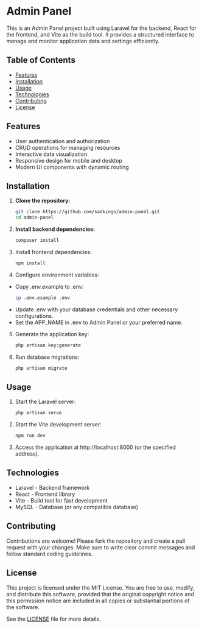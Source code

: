 # Admin Panel

This is an Admin Panel project built using Laravel for the backend, React for the frontend, and Vite as the build tool. It provides a structured interface to manage and monitor application data and settings efficiently.

## Table of Contents
- [Features](#features)
- [Installation](#installation)
- [Usage](#usage)
- [Technologies](#technologies)
- [Contributing](#contributing)
- [License](#license)

## Features
- User authentication and authorization
- CRUD operations for managing resources
- Interactive data visualization
- Responsive design for mobile and desktop
- Modern UI components with dynamic routing

## Installation

1. **Clone the repository:**
   ```bash
   git clone https://github.com/sadkingo/admin-panel.git
   cd admin-panel
2. **Install backend dependencies:**
   ```bash
   composer install
3. Install frontend dependencies:
    ```bash
    npm install
4. Configure environment variables:
- Copy .env.example to .env:
    ```bash
    cp .env.example .env
- Update .env with your database credentials and other necessary configurations.
- Set the APP_NAME in .env to Admin Panel or your preferred name.

5. Generate the application key:
    ```bash
    php artisan key:generate
6. Run database migrations:
    ```bash
    php artisan migrate


## Usage
1. Start the Laravel server:
    ```bash
    php artisan serve
2. Start the Vite development server:
    ```bash
    npm run dev
3. Access the application at http://localhost:8000 (or the specified address).

## Technologies
- Laravel - Backend framework
- React - Frontend library
- Vite - Build tool for fast development
- MySQL - Database (or any compatible database)

  
## Contributing
Contributions are welcome! Please fork the repository and create a pull request with your changes. Make sure to write clear commit messages and follow standard coding guidelines.


## License
This project is licensed under the MIT License. You are free to use, modify, and distribute this software, provided that the original copyright notice and this permission notice are included in all copies or substantial portions of the software.

See the [LICENSE](LICENSE) file for more details.
